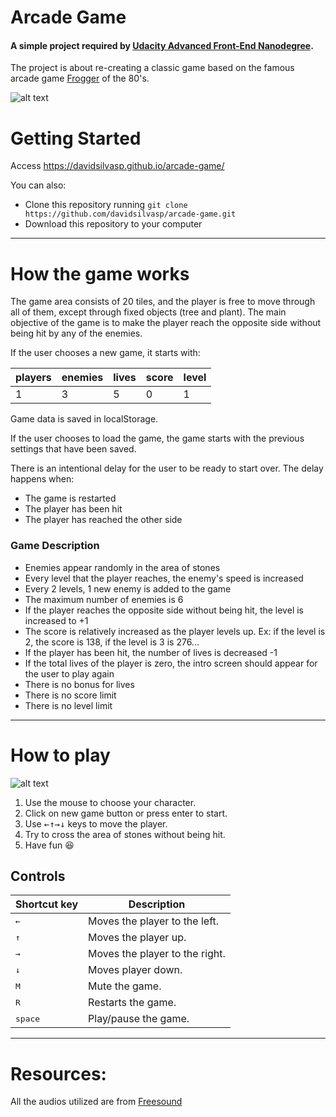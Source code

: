 # Arcade Game

#### A simple project required by [Udacity Advanced Front-End Nanodegree](https://br.udacity.com/course/front-end-web-developer-nanodegree--nd001-br-advanced).

The project is about re-creating a classic game based on the famous arcade game [Frogger](https://en.wikipedia.org/wiki/Frogger) of the 80's.

![alt text](https://i.imgur.com/sdR0Hxl.png)

# Getting Started

Access https://davidsilvasp.github.io/arcade-game/

You can also:
  - Clone this repository running `git clone https://github.com/davidsilvasp/arcade-game.git`
  - Download this repository to your computer

___

# How the game works

The game area consists of 20 tiles, and the player is free to move through all of them, except through fixed objects (tree and plant). The main objective of the game is to make the player reach the opposite side without being hit by any of the enemies.

If the user chooses a new game, it starts with:

| players 	| enemies 	| lives 	| score 	| level 	|
|---------	|---------	|-------	|-------	|-------	|
| 1       	| 3       	| 5     	| 0     	| 1     	|

Game data is saved in localStorage.

If the user chooses to load the game, the game starts with the previous settings that have been saved.

There is an intentional delay for the user to be ready to start over.
The delay happens when:
- The game is restarted
- The player has been hit
- The player has reached the other side


### Game Description
- Enemies appear randomly in the area of stones
- Every level that the player reaches, the enemy's speed is increased
- Every 2 levels, 1 new enemy is added to the game
- The maximum number of enemies is 6
- If the player reaches the opposite side without being hit, the level is increased to +1
- The score is relatively increased as the player levels up. Ex: if the level is 2, the score is 138, if the level is 3 is 276...
- If the player has been hit, the number of lives is decreased -1
- If the total lives of the player is zero, the intro screen should appear for the user to play again
- There is no bonus for lives
- There is no score limit
- There is no level limit

___

# How to play
![alt text](https://i.imgur.com/SHRpsi0.gif)
  1. Use the mouse to choose your character.
  2. Click on new game button or press enter to start.
  3. Use <kbd>←</kbd><kbd>↑</kbd><kbd>→</kbd><kbd>↓</kbd> keys to move the player.
  4. Try to cross the area of stones without being hit.
  5. Have fun :satisfied:

## Controls

| Shortcut key     | Description                    |
|------------------|--------------------------------|
| <kbd>←</kbd>     | Moves the player to the left.  |
| <kbd>↑</kbd>     | Moves the player up.           |
| <kbd>→</kbd>     | Moves the player to the right. |
| <kbd>↓</kbd>     | Moves player down.             |
| <kbd>M</kbd>     | Mute the game.                 |
| <kbd>R</kbd>     | Restarts the game.             |
| <kbd>space</kbd> | Play/pause the game.           |

___

# Resources:
All the audios utilized are from [Freesound](https://freesound.org)
